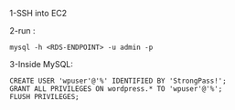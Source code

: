 1-SSH into EC2

2-run :

    mysql -h <RDS-ENDPOINT> -u admin -p

3-Inside MySQL:

    CREATE USER 'wpuser'@'%' IDENTIFIED BY 'StrongPass!';
    GRANT ALL PRIVILEGES ON wordpress.* TO 'wpuser'@'%';
    FLUSH PRIVILEGES;
